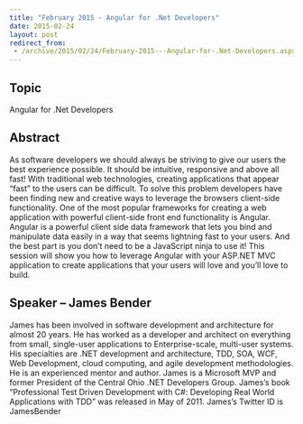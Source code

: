 ```yaml
---
title: "February 2015 - Angular for .Net Developers"
date: 2015-02-24
layout: post
redirect_from:
 - /archive/2015/02/24/February-2015---Angular-for-.Net-Developers.aspx/index.html
---
```


## Topic

Angular for .Net Developers

## Abstract

As software developers we should always be striving to give our users the best experience possible. It should be intuitive, responsive and above all fast! With traditional web technologies, creating applications that appear “fast” to the users can be difficult. To solve this problem developers have been finding new and creative ways to leverage the browsers client-side functionality. One of the most popular frameworks for creating a web application with powerful client-side front end functionality is Angular. Angular is a powerful client side data framework that lets you bind and manipulate data easily in a way that seems lightning fast to your users. And the best part is you don’t need to be a JavaScript ninja to use it! This session will show you how to leverage Angular with your ASP.NET MVC application to create applications that your users will love and you’ll love to build.​

## Speaker – James Bender

James has been involved in software development and architecture for almost 20 years. He has worked as a developer and architect on everything from small, single-user applications to Enterprise-scale, multi-user systems. His specialties are .NET development and architecture, TDD, SOA, WCF, Web Development, cloud computing, and agile development methodologies. He is an experienced mentor and author. James is a Microsoft MVP and former President of the Central Ohio .NET Developers Group. James’s book “Professional Test Driven Development with C#: Developing Real World Applications with TDD” was released in May of 2011. James’s Twitter ID is JamesBender